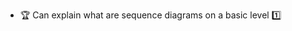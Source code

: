 * <span id="outcome-explain">:trophy: Can explain what are sequence diagrams on a basic level :one:</span>
